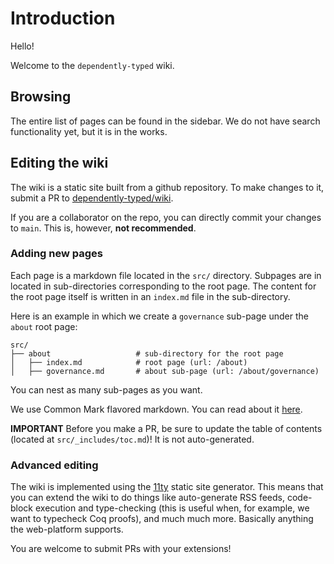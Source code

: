 # Introduction

Hello!

Welcome to the `dependently-typed` wiki.

## Browsing

The entire list of pages can be found in the sidebar. We do not have search functionality yet, but it is in the works.

## Editing the wiki

The wiki is a static site built from a github repository. To make changes to it, submit a PR to [dependently-typed/wiki](https://github.com/dependently-typed/wiki). 

If you are a collaborator on the repo, you can directly commit your changes to `main`. This is, however, **not recommended**.


### Adding new pages

Each page is a markdown file located in the `src/` directory. Subpages are in located in sub-directories corresponding to the root page. The content for the root page itself is written in an `index.md` file in the sub-directory.

Here is an example in which we create a `governance` sub-page under the `about` root page:
```
src/
├── about                   # sub-directory for the root page
│   ├── index.md            # root page (url: /about)
│   ├── governance.md       # about sub-page (url: /about/governance)
```

You can nest as many sub-pages as you want.

We use Common Mark flavored markdown. You can read about it [here](https://commonmark.org/).

**IMPORTANT** Before you make a PR, be sure to update the table of contents (located at `src/_includes/toc.md`)! It is not auto-generated.


### Advanced editing

The wiki is implemented using the [11ty](https://11ty.dev) static site generator. This means that you can extend the wiki to do things like auto-generate RSS feeds, code-block execution and type-checking (this is useful when, for example, we want to typecheck Coq proofs), and much much more. Basically anything the web-platform supports.

You are welcome to submit PRs with your extensions!
